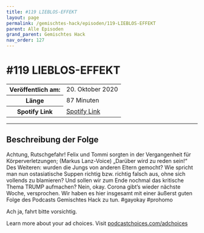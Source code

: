 ```yaml
---
title: #119 LIEBLOS-EFFEKT
layout: page
permalink: /gemischtes-hack/episoden/119-LIEBLOS-EFFEKT
parent: Alle Episoden
grand_parent: Gemischtes Hack
nav_order: 127
---
```


# #119 LIEBLOS-EFFEKT
<table class="resp-table dcf-table dcf-table-responsive dcf-table-bordered dcf-table-striped dcf-w-100%">
                    <tbody>
                        <tr>
                            <th scope="row">Veröffentlich am:</th>
                            <td data-label="Veröffentlich am:">20. Oktober 2020</td>
                        </tr>
                        <tr>
                            <th scope="row">Länge </th>
                            <td data-label="Länge ">87 Minuten</td>
                        </tr><tr>
                                <th scope="row">Spotify Link</th>
                                <td data-label="Spotify Link"><a href="https://open.spotify.com/episode/3IHvV480YU8S1B4ptUtntN">Spotify Link</a></td>
                            </tr></tbody>
                </table>

***

## Beschreibung der Folge

<div>
<p>Achtung, Rutschgefahr! Felix und Tommi sorgten in der Vergangenheit für Körperverletzungen; (Markus Lanz-Voice) „Darüber wird zu reden sein!“ Des Weiteren: wurden die Jungs von anderen Eltern gemocht? Wie spricht man nun ostasiatische Suppen richtig bzw. richtig falsch aus, ohne sich vollends zu blamieren? Und sollen wir zum Ende nochmal das kritische Thema TRUMP aufmachen? Nein, okay. Corona gibt’s wieder nächste Woche, versprochen. Wir haben es hier insgesamt mit einer äußerst guten Folge des Podcasts Gemischtes Hack zu tun. #gayokay #prohomo</p><p>Ach ja, fahrt bitte vorsichtig.</p><p> </p><p>Learn more about your ad choices. Visit <a href="https://podcastchoices.com/adchoices">podcastchoices.com/adchoices</a></p>  
</div>

